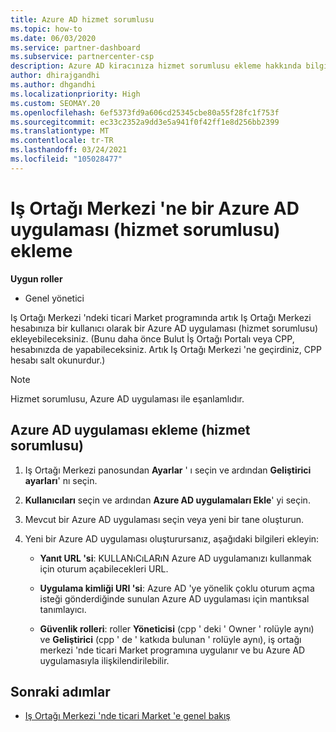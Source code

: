 ```yaml
---
title: Azure AD hizmet sorumlusu
ms.topic: how-to
ms.date: 06/03/2020
ms.service: partner-dashboard
ms.subservice: partnercenter-csp
description: Azure AD kiracınıza hizmet sorumlusu ekleme hakkında bilgi edinin. Bunun yapılması, Iş Ortağı Merkezi 'ne bir Azure AD uygulaması (hizmet sorumlusu) ekleme anlamına gelir.
author: dhirajgandhi
ms.author: dhgandhi
ms.localizationpriority: High
ms.custom: SEOMAY.20
ms.openlocfilehash: 6ef5373fd9a606cd25345cbe80a55f28fc1f753f
ms.sourcegitcommit: ec33c2352a9dd3e5a941f0f42ff1e8d256bb2399
ms.translationtype: MT
ms.contentlocale: tr-TR
ms.lasthandoff: 03/24/2021
ms.locfileid: "105028477"
---
```

# <a name="add-an-azure-ad-application-service-principal-in-partner-center"></a>Iş Ortağı Merkezi 'ne bir Azure AD uygulaması (hizmet sorumlusu) ekleme

**Uygun roller**

- Genel yönetici

Iş Ortağı Merkezi 'ndeki ticari Market programında artık Iş Ortağı Merkezi hesabınıza bir kullanıcı olarak bir Azure AD uygulaması (hizmet sorumlusu) ekleyebileceksiniz. (Bunu daha önce Bulut İş Ortağı Portalı veya CPP, hesabınızda de yapabileceksiniz. Artık Iş Ortağı Merkezi 'ne geçirdiniz, CPP hesabı salt okunurdur.)
 
>[!Note] 
>Hizmet sorumlusu, Azure AD uygulaması ile eşanlamlıdır.

## <a name="add-an-azure-ad-application-service-principal"></a>Azure AD uygulaması ekleme (hizmet sorumlusu)

1. Iş Ortağı Merkezi panosundan **Ayarlar** ' ı seçin ve ardından **Geliştirici ayarları**' nı seçin.

2. **Kullanıcıları** seçin ve ardından **Azure AD uygulamaları Ekle**' yi seçin.

3. Mevcut bir Azure AD uygulaması seçin veya yeni bir tane oluşturun.

4. Yeni bir Azure AD uygulaması oluşturursanız, aşağıdaki bilgileri ekleyin:  

   - **Yanıt URL 'si**: KULLANıCıLARıN Azure AD uygulamanızı kullanmak için oturum açabilecekleri URL.

   - **Uygulama kimliği URI 'si**: Azure AD 'ye yönelik çoklu oturum açma isteği gönderdiğinde sunulan Azure AD uygulaması için mantıksal tanımlayıcı.

   - **Güvenlik rolleri**: roller **Yöneticisi** (cpp ' deki ' Owner ' rolüyle aynı) ve **Geliştirici** (cpp ' de ' katkıda bulunan ' rolüyle aynı), iş ortağı merkezi 'nde ticari Market programına uygulanır ve bu Azure AD uygulamasıyla ilişkilendirilebilir.  

## <a name="next-steps"></a>Sonraki adımlar

- [Iş Ortağı Merkezi 'nde ticari Market 'e genel bakış](csp-commercial-marketplace-overview.md)